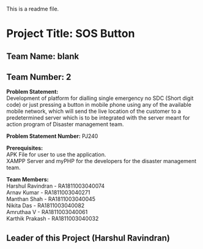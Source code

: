 This is a readme file.

# Project Title: SOS Button


## Team Name: blank


## Team Number: 2


**Problem Statement:**  
Development of platform for dialling single emergency no SDC (Short digit code) 
		    or just pressing a button in mobile phone using any of the available mobile network, 
	            which will send the live location of the customer to a predetermined server which 
		    is to be integrated with the server meant for action program of Disaster management team.  

**Problem Statement Number:**  PJ240  

**Prerequisites:**  
APK File for user to use the application.  
                    XAMPP Server and myPHP for the developers for the disaster management team.


**Team Members:**  
		Harshul Ravindran - RA1811003040074  
	      Arnav Kumar       - RA1811003040271  
	      Manthan Shah      - RA1811003040045  
	      Nikita Das        - RA1811003040082  
	      Amruthaa V        - RA1811003040061  
	      Karthik Prakash   - RA1811003040032  


## Leader of this Project (Harshul Ravindran)
